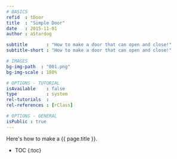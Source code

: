 ```yaml
---
# BASICS
refid  : tDoor
title  : "Simple Door"
date   : 2015-11-01
author : aStardog

subtitle       : "How to make a door that can open and close!"
subtitle-short : "How to make a door that can open and close!"

# IMAGES
bg-img-path  : "001.png"
bg-img-scale : 180%

# OPTIONS - TUTORIAL
isAvailable    : false
type           : system
rel-tutorials  : 
rel-references : [rClass]

# OPTIONS - GENERAL
isPublic : true
---
```

Here's how to make a {{ page.title }}.

* TOC
{:toc}